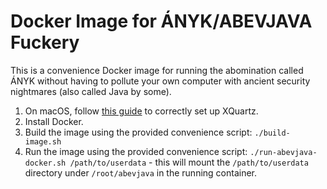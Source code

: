 # Docker Image for ÁNYK/ABEVJAVA Fuckery

This is a convenience Docker image for running the abomination called ÁNYK
without having to pollute your own computer with ancient security nightmares
(also called Java by some).

1. On macOS, follow [this guide](https://gist.github.com/H2CO3/736967dbdaa7dfc91f87304673eac642) to correctly set up XQuartz.
2. Install Docker.
3. Build the image using the provided convenience script: `./build-image.sh`
4. Run the image using the provided convenience script: `./run-abevjava-docker.sh /path/to/userdata` - this will mount the `/path/to/userdata` directory under `/root/abevjava` in the running container.

